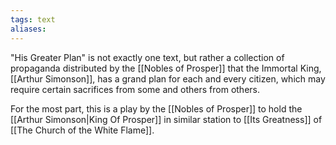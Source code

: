 ```yaml
---
tags: text
aliases:
---
```


"His Greater Plan" is not exactly one text, but rather a collection of propaganda distributed by the [[Nobles of Prosper]] that the Immortal King, [[Arthur Simonson]], has a grand plan for each and every citizen, which may require certain sacrifices from some and others from others.

For the most part, this is a play by the [[Nobles of Prosper]] to hold the [[Arthur Simonson|King Of Prosper]] in similar station to [[Its Greatness]] of [[The Church of the White Flame]].